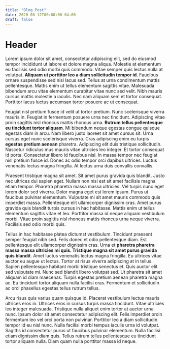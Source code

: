 ```yaml
---
title: "Blog Post"
date: 2020-08-12T00:00:00-04:00
draft: false
---
```

Header
======


Lorem ipsum dolor sit amet, consectetur adipiscing elit, sed do eiusmod tempor incididunt ut labore et dolore magna aliqua. Molestie at elementum eu facilisis sed odio morbi quis commodo. Vitae semper quis lectus nulla at volutpat. **Aliquam ut porttitor leo a diam sollicitudin tempor id**. Faucibus ornare suspendisse sed nisi lacus sed. Tellus at urna condimentum mattis pellentesque. Mattis enim ut tellus elementum sagittis vitae. Malesuada bibendum arcu vitae elementum curabitur vitae nunc sed velit. Nibh mauris cursus mattis molestie a iaculis. Nec nam aliquam sem et tortor consequat. Porttitor lacus luctus accumsan tortor posuere ac ut consequat.

Feugiat nisl pretium fusce id velit ut tortor pretium. Nunc scelerisque viverra mauris in. Feugiat in fermentum posuere urna nec tincidunt. Adipiscing vitae proin sagittis nisl rhoncus mattis rhoncus urna. **Rutrum tellus pellentesque eu tincidunt tortor aliquam**. Mi bibendum neque egestas congue quisque egestas diam in arcu. Nam libero justo laoreet sit amet cursus sit. Urna cursus eget nunc scelerisque viverra. Cras adipiscing enim eu turpis **egestas pretium aenean** pharetra. Adipiscing elit duis tristique sollicitudin. Nascetur ridiculus mus mauris vitae ultricies leo integer. Et tortor consequat id porta. Consectetur libero id faucibus nisl. In massa tempor nec feugiat nisl pretium fusce id. Donec ac odio tempor orci dapibus ultrices. Luctus venenatis lectus magna fringilla. At lectus urna duis convallis convallis.

Praesent tristique magna sit amet. Sit amet purus gravida quis blandit. Justo nec ultrices dui sapien eget. Nullam non nisi est sit amet facilisis magna etiam tempor. Pharetra pharetra massa massa ultricies. Vel turpis nunc eget lorem dolor sed viverra. Dolor magna eget est lorem ipsum. Purus ut faucibus pulvinar elementum. Vulputate mi sit amet mauris commodo quis imperdiet massa. Pellentesque elit ullamcorper dignissim cras. Amet purus gravida quis blandit turpis cursus in hac habitasse. Mattis enim ut tellus elementum sagittis vitae et leo. Porttitor massa id neque aliquam vestibulum morbi. Vitae proin sagittis nisl rhoncus mattis rhoncus urna neque viverra. Facilisis sed odio morbi quis.

Tellus in hac habitasse platea dictumst vestibulum. Tincidunt praesent semper feugiat nibh sed. Felis donec et odio pellentesque diam. Est pellentesque elit ullamcorper dignissim cras. Urna et **pharetra pharetra massa massa ultricies mi quis. Tristique magna sit amet purus gravida quis blandit**. Amet luctus venenatis lectus magna fringilla. Eu ultrices vitae auctor eu augue ut lectus. Tortor at risus viverra adipiscing at in tellus. Sapien pellentesque habitant morbi tristique senectus et. Quis auctor elit sed vulputate mi. Nunc sed blandit libero volutpat sed. Ut pharetra sit amet aliquam id diam maecenas. Turpis egestas pretium aenean pharetra magna ac. Eu tincidunt tortor aliquam nulla facilisi cras. Fermentum et sollicitudin ac orci phasellus egestas tellus rutrum tellus.

Arcu risus quis varius quam quisque id. Placerat vestibulum lectus mauris ultrices eros in. Ultrices eros in cursus turpis massa tincidunt. Vitae ultricies leo integer malesuada. Tristique nulla aliquet enim tortor at auctor urna nunc. Ipsum dolor sit amet consectetur adipiscing elit. Felis imperdiet proin fermentum leo vel orci porta non pulvinar. Porttitor leo a diam sollicitudin tempor id eu nisl nunc. Nulla facilisi morbi tempus iaculis urna id volutpat. Sagittis id consectetur purus ut faucibus pulvinar elementum. Nulla facilisi etiam dignissim diam quis. Tellus rutrum tellus pellentesque eu tincidunt tortor aliquam nulla. Diam quam nulla porttitor massa id neque.
